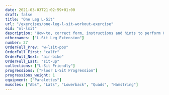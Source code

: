 ```yaml
---
date: 2021-03-03T21:02:59+01:00
draft: false
title: "One Leg L-Sit"
url: "/exercises/one-leg-l-sit-workout-exercise"
eid: "ol-lsit"
description: "How-to, correct form, instructions and hints to perform One Leg L-Sit. Similar exercises and video demo"
othernames: ["L-Sit Leg Extension"]
number: 27
OrderFull_Prev: "w-lsit-pos"
OrderFull_First: "calfr"
OrderFull_Next: "air-bike"
OrderFull_Last: "sit-up"
collections: ["L-Sit Friendly"]
progressions: ["Floor L-Sit Progression"]
progressions_weight: 1
equipment: ["Paralettes"]
muscles: ["Abs", "Lats", "Lowerback", "Quads", "Hamstring"]
---
```

